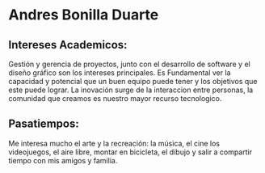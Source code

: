 # Andres Bonilla Duarte

## Intereses Academicos:

Gestión y gerencia de proyectos, junto con el desarrollo de software y el diseño gráfico son los intereses principales. Es Fundamental ver la capacidad y potencial que un buen equipo puede tener y los objetivos que este puede lograr. La inovación surge de la interaccion entre personas, la comunidad que creamos es nuestro mayor recurso tecnologico.

## Pasatiempos:

Me interesa mucho el arte y la recreación: la música, el cine los videojuegos, el aire libre, montar en bicicleta, el dibujo y salir a compartir tiempo con mis amigos y familia.
